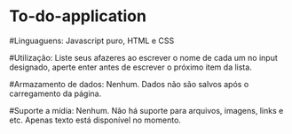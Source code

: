 # To-do-application

#Linguaguens:
Javascript puro, HTML e CSS

#Utilização:
Liste seus afazeres ao escrever o nome de cada um no input designado, aperte enter antes de escrever o próximo item da lista.

#Armazamento de dados:
Nenhum. Dados não são salvos após o carregamento da página.

#Suporte a mídia: Nenhum. Não há suporte para arquivos, imagens, links e etc. Apenas texto está disponível no momento.
